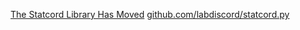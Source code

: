 [The Statcord Library Has Moved](https://github.com/labdiscord/statcord.py) [github.com/labdiscord/statcord.py](https://github.com/labdiscord/statcord.py)